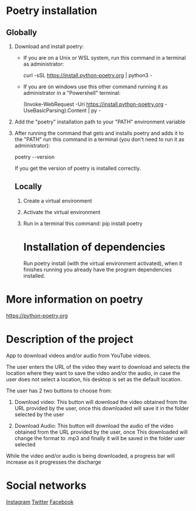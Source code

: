 # Poetry installation

## Globally

1. Download and install poetry:

   * If you are on a Unix or WSL system, run this command in a terminal as administrator: <p>curl -sSL https://install.python-poetry.org | python3 - </p>
   * If you are on windows use this other command running it as administrator in a "Powershell" terminal: <p>(Invoke-WebRequest -Uri https://install.python-poetry.org -UseBasicParsing).Content | py - </p>
2. Add the "poetry" installation path to your "PATH" environment variable
3. After running the command that gets and installs poetry and adds it to the "PATH" run this command in a terminal (you don't need to run it as administrator): <p>poetry --version<p> If you get the version of poetry is installed correctly.

   ## Locally


   1. Create a virtual environment
   2. Activate the virtual environment
   3. Run in a terminal this command: pip install poetry

      # Installation of dependencies

      Run poetry install (with the virtual environment activated), when it finishes running you already have the program dependencies installed.

# More information on poetry

https://python-poetry.org

# Description of the project

App to download videos and/or audio from YouTube videos.

The user enters the URL of the video they want to download and selects the location where they want to save the video and/or
the audio, in case the user does not select a location, his desktop is set as the default location.

The user has 2 two buttons to choose from:

1. Download video: This button will download the video obtained from the URL provided by the user, once this
   downloaded will save it in the folder selected by the user

2. Download Audio: This button will download the audio of the video obtained from the URL provided by the user, once
   This downloaded will change the format to .mp3 and finally it will be saved in the folder
   user selected

While the video and/or audio is being downloaded, a progress bar will increase as it progresses
the discharge

# Social networks

<a href="https://www.instagram.com/raulf1foreveryt_oficial/?hl=en">Instagram</a>
<a href="https://twitter.com/F1foreverRaul">Twitter</a>
<a href="https://www.facebook.com/Raul-F1forever-114186780454598/">Facebook
